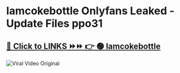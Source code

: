 
 # Iamcokebottle Onlyfans Leaked - Update Files ppo31

## <h2><a href="https://clipsfans.com/Iamcokebottle&ref=git">🔗 Click to LINKS ⏩⏩ 👉 🟢 Iamcokebottle </a></h2>

<a href="https://clipsfans.com/Iamcokebottle&ref=git" rel="nofollow" data-target="animated-image.originalLink"><img src="https://i.ibb.co.com/xMMVF88/686577567.gif" alt="Viral Video Original" style="max-width: 100%; display: inline-block;" data-target="animated-image.originalImage"></a>

